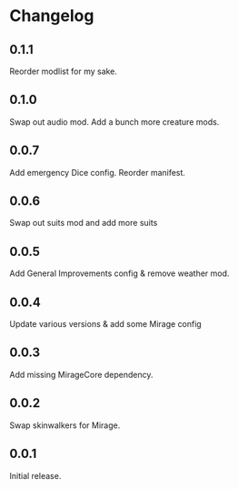 # Changelog

## 0.1.1

Reorder modlist for my sake.

## 0.1.0

Swap out audio mod. Add a bunch more creature mods.

## 0.0.7

Add emergency Dice config. Reorder manifest.

## 0.0.6

Swap out suits mod and add more suits

## 0.0.5

Add General Improvements config & remove weather mod.

## 0.0.4

Update various versions & add some Mirage config

## 0.0.3

Add missing MirageCore dependency.

## 0.0.2

Swap skinwalkers for Mirage.

## 0.0.1

Initial release.
